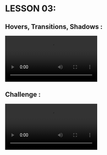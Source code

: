 # LESSON 03:
## Hovers, Transitions, Shadows :
<video src="Hover.mp4" controls="controls" style="max-width: 500px;">
</video>

## Challenge :
<video src="ChallengeHover.mp4" controls="controls" style="max-width: 500px;">
</video>